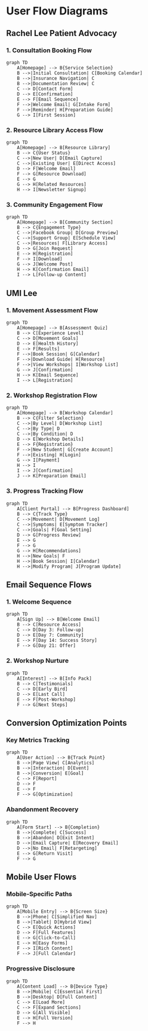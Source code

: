# User Flow Diagrams

## Rachel Lee Patient Advocacy

### 1. Consultation Booking Flow
```mermaid
graph TD
    A[Homepage] --> B{Service Selection}
    B -->|Initial Consultation| C[Booking Calendar]
    B -->|Insurance Navigation| C
    B -->|Documentation Review| C
    C --> D[Contact Form]
    D --> E[Confirmation]
    E --> F[Email Sequence]
    F -->|Welcome Email| G[Intake Form]
    F -->|Reminder| H[Preparation Guide]
    G --> I[First Session]
```

### 2. Resource Library Access Flow
```mermaid
graph TD
    A[Homepage] --> B[Resource Library]
    B --> C{User Status}
    C -->|New User| D[Email Capture]
    C -->|Existing User| E[Direct Access]
    D --> F[Welcome Email]
    F --> G[Resource Download]
    E --> G
    G --> H[Related Resources]
    H --> I[Newsletter Signup]
```

### 3. Community Engagement Flow
```mermaid
graph TD
    A[Homepage] --> B[Community Section]
    B --> C{Engagement Type}
    C -->|Facebook Group| D[Group Preview]
    C -->|Support Group| E[Schedule View]
    C -->|Resources| F[Library Access]
    D --> G[Join Request]
    E --> H[Registration]
    F --> I[Download]
    G --> J[Welcome Post]
    H --> K[Confirmation Email]
    I --> L[Follow-up Content]
```

## UMI Lee

### 1. Movement Assessment Flow
```mermaid
graph TD
    A[Homepage] --> B[Assessment Quiz]
    B --> C[Experience Level]
    C --> D[Movement Goals]
    D --> E[Health History]
    E --> F[Results]
    F -->|Book Session| G[Calendar]
    F -->|Download Guide| H[Resource]
    F -->|View Workshops| I[Workshop List]
    G --> J[Confirmation]
    H --> K[Email Sequence]
    I --> L[Registration]
```

### 2. Workshop Registration Flow
```mermaid
graph TD
    A[Homepage] --> B[Workshop Calendar]
    B --> C{Filter Selection}
    C -->|By Level| D[Workshop List]
    C -->|By Type| D
    C -->|By Condition| D
    D --> E[Workshop Details]
    E --> F{Registration}
    F -->|New Student| G[Create Account]
    F -->|Existing| H[Login]
    G --> I[Payment]
    H --> I
    I --> J[Confirmation]
    J --> K[Preparation Email]
```

### 3. Progress Tracking Flow
```mermaid
graph TD
    A[Client Portal] --> B[Progress Dashboard]
    B --> C{Track Type}
    C -->|Movement| D[Movement Log]
    C -->|Symptoms| E[Symptom Tracker]
    C -->|Goals| F[Goal Setting]
    D --> G[Progress Review]
    E --> G
    F --> G
    G --> H[Recommendations]
    H -->|New Goals| F
    H -->|Book Session| I[Calendar]
    H -->|Modify Program| J[Program Update]
```

## Email Sequence Flows

### 1. Welcome Sequence
```mermaid
graph TD
    A[Sign Up] --> B[Welcome Email]
    B --> C[Resource Access]
    C --> D[Day 3: Follow-up]
    D --> E[Day 7: Community]
    E --> F[Day 14: Success Story]
    F --> G[Day 21: Offer]
```

### 2. Workshop Nurture
```mermaid
graph TD
    A[Interest] --> B[Info Pack]
    B --> C[Testimonials]
    C --> D[Early Bird]
    D --> E[Last Call]
    E --> F[Post-Workshop]
    F --> G[Next Steps]
```

## Conversion Optimization Points

### Key Metrics Tracking
```mermaid
graph TD
    A[User Action] --> B{Track Point}
    B -->|Page View| C[Analytics]
    B -->|Interaction| D[Event]
    B -->|Conversion| E[Goal]
    C --> F[Report]
    D --> F
    E --> F
    F --> G[Optimization]
```

### Abandonment Recovery
```mermaid
graph TD
    A[Form Start] --> B{Completion}
    B -->|Complete| C[Success]
    B -->|Abandon| D[Exit Intent]
    D -->|Email Capture| E[Recovery Email]
    D -->|No Email| F[Retargeting]
    E --> G[Return Visit]
    F --> G
```

## Mobile User Flows

### Mobile-Specific Paths
```mermaid
graph TD
    A[Mobile Entry] --> B{Screen Size}
    B -->|Phone| C[Simplified Nav]
    B -->|Tablet| D[Hybrid View]
    C --> E[Quick Actions]
    D --> F[Full Features]
    E --> G[Click-to-Call]
    E --> H[Easy Forms]
    F --> I[Rich Content]
    F --> J[Full Calendar]
```

### Progressive Disclosure
```mermaid
graph TD
    A[Content Load] --> B{Device Type}
    B -->|Mobile| C[Essential First]
    B -->|Desktop| D[Full Content]
    C --> E[Load More]
    C --> F[Expand Sections]
    D --> G[All Visible]
    E --> H[Full Version]
    F --> H
``` 